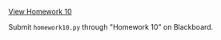 ---
---

<p><a href="homework10.html" target="_blank">View Homework 10</a></p>

Submit ````homework10.py```` through "Homework 10" on Blackboard.

